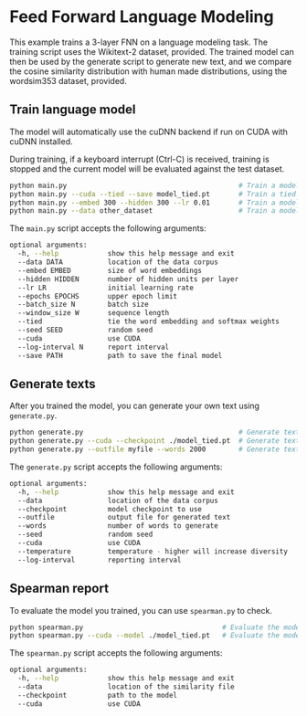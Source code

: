 # Feed Forward Language Modeling

This example trains a 3-layer FNN on a language modeling task. The training script uses the Wikitext-2 dataset, provided.
The trained model can then be used by the generate script to generate new text, and we compare the cosine similarity
distribution with human made distributions, using the wordsim353 dataset, provided. 

## Train language model

The model will automatically use the cuDNN backend if run on CUDA with cuDNN installed.

During training, if a keyboard interrupt (Ctrl-C) is received, training is stopped and the  current model will be evaluated against the test dataset.

```bash 
python main.py                                          # Train a model with default hyperparameters           
python main.py --cuda --tied --save model_tied.pt       # Train a tied model with CUDA and save the model as model_tied.pt 
python main.py --embed 300 --hidden 300 --lr 0.01       # Train a model with embedding and hidden dimension 300 using learning rate 0.01
python main.py --data other_dataset                     # Train a model with other dataset
```

The `main.py` script accepts the following arguments:

```bash
optional arguments:
  -h, --help            show this help message and exit
  --data DATA           location of the data corpus
  --embed EMBED         size of word embeddings
  --hidden HIDDEN       number of hidden units per layer
  --lr LR               initial learning rate
  --epochs EPOCHS       upper epoch limit
  --batch_size N        batch size
  --window_size W       sequence length
  --tied                tie the word embedding and softmax weights
  --seed SEED           random seed
  --cuda                use CUDA
  --log-interval N      report interval
  --save PATH           path to save the final model
```

## Generate texts
After you trained the model, you can generate your own text using `generate.py`.

```bash
python generate.py                                      # Generate text from the trained model with default hyperparameter
python generate.py --cuda --checkpoint ./model_tied.pt  # Generate text from the trained model with name model_tied.pt using CUDA
python generate.py --outfile myfile --words 2000        # Generate text with 2000 words and store it to myfile
```

The `generate.py` script accepts the following arguments:

```bash
optional arguments:
  -h, --help            show this help message and exit
  --data                location of the data corpus
  --checkpoint          model checkpoint to use
  --outfile             output file for generated text
  --words               number of words to generate
  --seed                random seed
  --cuda                use CUDA
  --temperature         temperature - higher will increase diversity
  --log-interval        reporting interval
```

## Spearman report
To evaluate the model you trained, you can use `spearman.py` to check. 

```bash
python spearman.py                                  # Evaluate the model with default hyperparameter
python spearman.py --cuda --model ./model_tied.pt   # Evaluate the model named model_tied.pt using CUDA
```

The `spearman.py` script accepts the following arguments:
```bash
optional arguments:
  -h, --help            show this help message and exit
  --data                location of the similarity file
  --checkpoint          path to the model
  --cuda                use CUDA
```
